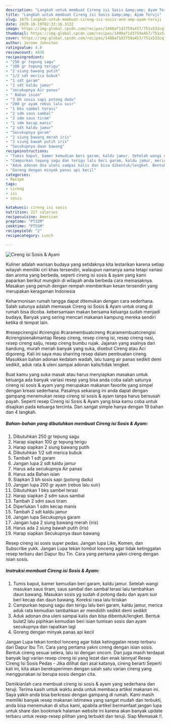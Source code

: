 ```yaml
---
description: "Langkah untuk membuat Cireng isi Sosis &amp;amp; Ayam Teruji"
title: "Langkah untuk membuat Cireng isi Sosis &amp;amp; Ayam Teruji"
slug: 1675-langkah-untuk-membuat-cireng-isi-sosis-and-amp-ayam-teruji
date: 2020-10-19T02:33:16.312Z
image: https://img-global.cpcdn.com/recipes/1498af1d3759a457/751x532cq70/cireng-isi-sosis-ayam-foto-resep-utama.jpg
thumbnail: https://img-global.cpcdn.com/recipes/1498af1d3759a457/751x532cq70/cireng-isi-sosis-ayam-foto-resep-utama.jpg
cover: https://img-global.cpcdn.com/recipes/1498af1d3759a457/751x532cq70/cireng-isi-sosis-ayam-foto-resep-utama.jpg
author: Jerome Johnston
ratingvalue: 4.8
reviewcount: 4436
recipeingredient:
- "250 gr tepung sagu"
- "100 gr tepung terigu"
- "2 siung bawang putih"
- "1/2 sdt merica bubuk"
- "1 sdt garam"
- "2 sdt kaldu jamur"
- "secukupnya Air panas"
- " Bahan isian"
- "3 bh sosis sapi potong dadu"
- "200 gr ayam rebus lalu suir"
- "1 bks sambel terasi"
- "2 sdm saus sambal"
- "2 sdm saus tiram"
- "1 sdm kecap manis"
- "2 sdt kaldu jamur"
- "Secukupnya garam"
- "2 siung bawang merah iris"
- "2 siung bawah putih iris"
- "Secukupnya daun bawang"
recipeinstructions:
- "Tumis baput, bamer kemudian beri garam, kaldu jamur. Setelah wangi masukan saus tiram, saus sambal dan sambal terasi lalu tambahkan daun bawang. Masukan sosis yg sudah d potong dadu dan ayam suir beri kecap dan daun bawang. Koreksi rasa lalu tiriskan"
- "Campurkan tepung sagu dan terigu lalu beri garam, kaldu jamur, merica aduk rata kemudian tambahkan air mendidih sedikit demi sedikit"
- "Aduk adonan dna uleni sampai kalis dan bisa dibentuk/lengket. Bentuk bulat2 lalu pipihkan kemudian beri isian tumisan sosis dan ayam secukupnya dan rapatkan lagi"
- "Goreng dengan minyak panas api kecil"
categories:
- Recipe
tags:
- cireng
- isi
- sosis

katakunci: cireng isi sosis 
nutrition: 227 calories
recipecuisine: American
preptime: "PT32M"
cooktime: "PT55M"
recipeyield: "2"
recipecategory: Lunch

---
```



![Cireng isi Sosis &amp; Ayam](https://img-global.cpcdn.com/recipes/1498af1d3759a457/751x532cq70/cireng-isi-sosis-ayam-foto-resep-utama.jpg)

Kuliner adalah warisan budaya yang setidaknya kita lestarikan karena setiap wilayah memiliki ciri khas tersendiri, walaupun namanya sama tetapi variasi dan aroma yang berbeda, seperti cireng isi sosis &amp; ayam yang kami paparkan berikut mungkin di wilayah anda berbeda cara memasaknya. Masakan yang penuh dengan rempah memberikan kesan tersendiri yang merupakan keragaman Indonesia

Keharmonisan rumah tangga dapat ditemukan dengan cara sederhana. Salah satunya adalah memasak Cireng isi Sosis &amp; Ayam untuk orang di rumah bisa dicoba. kebersamaan makan bersama keluarga sudah menjadi budaya, Banyak yang sering mencari makanan kampung mereka sendiri ketika di tempat lain.

#resepcirengisi #cirengisi #caramembuatcireng #caramembuatcirengisi #cirengisienakmantap Resep cireng, resep cireng isi, resep cireng nasi, resep cireng salju, resep cireng bumbu rujak. Jajanan yang asalnya dari bandung, murah meriah banyak yang suka, disebut Cireng atau Aci digoreng. Kali ini saya mau sharring resep dalam pembuatan cireng. Masukkan bahan adonan kedalam wadah, lalu tuang air panas sedikit demi sedikit, aduk rata &amp; uleni sampai adonan kalis/tidak lengket.

Buat kamu yang suka masak atau harus menyiapkan masakan untuk keluarga ada banyak variasi resep yang bisa anda coba salah satunya cireng isi sosis &amp; ayam yang merupakan makanan favorite yang simpel dengan kreasi sederhana. Pasalnya sekarang ini anda dapat dengan gampang menemukan resep cireng isi sosis &amp; ayam tanpa harus bersusah payah.
Seperti resep Cireng isi Sosis &amp; Ayam yang bisa kamu coba untuk disajikan pada keluarga tercinta. Dan sangat simple hanya dengan 19 bahan dan 4 langkah.


<!--inarticleads1-->

##### Bahan-bahan yang dibutuhkan membuat Cireng isi Sosis &amp; Ayam:

1. Dibutuhkan 250 gr tepung sagu
1. Harap siapkan 100 gr tepung terigu
1. Harap siapkan 2 siung bawang putih
1. Dibutuhkan 1/2 sdt merica bubuk
1. Tambah 1 sdt garam
1. Jangan lupa 2 sdt kaldu jamur
1. Harus ada secukupnya Air panas
1. Harus ada  Bahan isian
1. Siapkan 3 bh sosis sapi (potong dadu)
1. Jangan lupa 200 gr ayam (rebus lalu suir)
1. Dibutuhkan 1 bks sambel terasi
1. Harap siapkan 2 sdm saus sambal
1. Tambah 2 sdm saus tiram
1. Diperlukan 1 sdm kecap manis
1. Tambah 2 sdt kaldu jamur
1. Jangan lupa Secukupnya garam
1. Jangan lupa 2 siung bawang merah (iris)
1. Harus ada 2 siung bawah putih (iris)
1. Harap siapkan Secukupnya daun bawang


Resep cireng isi sosis super pedas. Jangan lupa Like, Komen, dan Subscribe yukk. Jangan Lupa tekan tombol lonceng agar tidak ketinggalan resep terbaru dari Dapur Ibu Tin. Cara yang pertama yakni cireng dengan isian sosis. 

<!--inarticleads2-->

##### Instruksi membuat  Cireng isi Sosis &amp; Ayam:

1. Tumis baput, bamer kemudian beri garam, kaldu jamur. Setelah wangi masukan saus tiram, saus sambal dan sambal terasi lalu tambahkan daun bawang. Masukan sosis yg sudah d potong dadu dan ayam suir beri kecap dan daun bawang. Koreksi rasa lalu tiriskan
1. Campurkan tepung sagu dan terigu lalu beri garam, kaldu jamur, merica aduk rata kemudian tambahkan air mendidih sedikit demi sedikit
1. Aduk adonan dna uleni sampai kalis dan bisa dibentuk/lengket. Bentuk bulat2 lalu pipihkan kemudian beri isian tumisan sosis dan ayam secukupnya dan rapatkan lagi
1. Goreng dengan minyak panas api kecil


Jangan Lupa tekan tombol lonceng agar tidak ketinggalan resep terbaru dari Dapur Ibu Tin. Cara yang pertama yakni cireng dengan isian sosis. Bentuk cireng sesuai selera, lalu isi dengan oncom. Dan juga masih terdapat banyak lagi varian resep cireng isi yang lezat dan enak lainnya! Resep Cireng Isi Sosis Pedas - Jika dilihat dari asal katanya, cireng berarti Seperti kali ini, kita akan bereksperimen dengan salah satu varian cireng yang menggunakan isi berupa sosis dengan cita. 

Demikianlah cara membuat cireng isi sosis &amp; ayam yang sederhana dan teruji. Terima kasih untuk waktu anda untuk membaca artikel makanan ini. Saya yakin anda bisa berkreasi dengan gampang di rumah. Kami masih memiliki banyak resep makanan istimewa yang sangat mudah dan terbukti, anda bisa menemukan di situs kami, apabila artikel bermanfaat jangan lupa untuk share dan bookmark halaman website ini karena akan banyak update terbaru untuk resep-resep pilihan yang terbukti dan teruji. Siap Memasak !!. 
